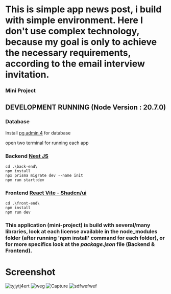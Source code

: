 # This is simple app news post, i build with simple environment. Here I don't use complex technology, because my goal is only to achieve the necessary requirements, according to the email interview invitation.


### Mini Project

## DEVELOPMENT RUNNING (Node Version : 20.7.0)
   ### Database
   Install [pg admin 4](https://www.pgadmin.org/download/pgadmin-4-windows/) for database
   
   open two terminal for running each app
   ### Backend [Nest JS](https://docs.nestjs.com/)
    cd .\back-end\
    npm install
    npx prisma migrate dev --name init
    npm run start:dev

   ### Frontend [React Vite - Shadcn/ui](https://docs.nestjs.com/](https://ui.shadcn.com/))
    cd .\front-end\
    npm install
    npm run dev



### This application (mini-project) is build with several/many libraries, look at each license available in the node_modules folder (after running 'npm install' command for each folder), or for more specifics look at the *package.json* file (Backend & Frontend). 

# Screenshot
![tyjytj4ert](https://github.com/user-attachments/assets/794a231e-edbf-43f4-9a46-1d42b5f4c3dd)
![weg](https://github.com/user-attachments/assets/b2993dd9-04bf-4c15-8fe0-568b947f0745)
![Capture](https://github.com/user-attachments/assets/3aac1594-7011-4088-babe-8b4ebf7bc602)
![sdfwefwef](https://github.com/user-attachments/assets/2d4f7045-297c-4eaf-9b2d-00fe5cb5c7bc)


